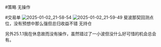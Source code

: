 #策略
无操作

#交易单
![2025-01-02_21-58-54](https://github.com/user-attachments/assets/0f30810b-5f41-431e-a701-77c4a7508152)
![2025-01-02_21-59-49](https://github.com/user-attachments/assets/005a868a-8c7d-4977-bcde-04d17e876b47)
斐波那契回测点位，没有预想中那么强但总归收益不错
无持仓

另外25.1.1我在休息故而没有操作，虽然错过了一小波但没什么好可惜的机会总会有。